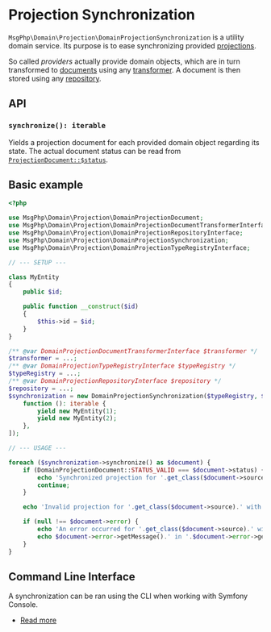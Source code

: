 # Projection Synchronization

`MsgPhp\Domain\Projection\DomainProjectionSynchronization` is a utility domain service. Its purpose is to ease
synchronizing provided [projections](models.md).

So called _providers_ actually provide domain objects, which are in turn transformed to [documents](documents.md) using
any [transformer](document-transformers.md). A document is then stored using any [repository](repositories.md).

## API

### `synchronize(): iterable`

Yields a projection document for each provided domain object regarding its state. The actual document status can be
read from [`ProjectionDocument::$status`][api-projection-document-status].

[api-projection-document-status]: https://msgphp.github.io/api/MsgPhp/Domain/Projection/DomainProjectionSynchronization.html#property_status

## Basic example

```php
<?php

use MsgPhp\Domain\Projection\DomainProjectionDocument;
use MsgPhp\Domain\Projection\DomainProjectionDocumentTransformerInterface;
use MsgPhp\Domain\Projection\DomainProjectionRepositoryInterface;
use MsgPhp\Domain\Projection\DomainProjectionSynchronization;
use MsgPhp\Domain\Projection\DomainProjectionTypeRegistryInterface;

// --- SETUP ---

class MyEntity
{
    public $id;

    public function __construct($id)
    {
        $this->id = $id;
    }
}

/** @var DomainProjectionDocumentTransformerInterface $transformer */
$transformer = ...;
/** @var DomainProjectionTypeRegistryInterface $typeRegistry */
$typeRegistry = ...;
/** @var DomainProjectionRepositoryInterface $repository */
$repository = ...;
$synchronization = new DomainProjectionSynchronization($typeRegistry, $repository, $transformer, [
    function (): iterable {
        yield new MyEntity(1);
        yield new MyEntity(2);
    },
]);

// --- USAGE ---

foreach ($synchronization->synchronize() as $document) {
    if (DomainProjectionDocument::STATUS_VALID === $document->status) {
        echo 'Synchronized projection for '.get_class($document->source).' with ID '.$document->source->id.PHP_EOL;
        continue;
    }

    echo 'Invalid projection for '.get_class($document->source).' with ID '.$document->source->id.PHP_EOL;

    if (null !== $document->error) {
        echo 'An error occurred for '.get_class($document->source).' with ID '.$document->source->id.PHP_EOL;
        echo $document->error->getMessage().' in '.$document->error->getFile().' at '.$document->error->getLine().PHP_EOL;
    }
}
```

## Command Line Interface

A synchronization can be ran using the CLI when working with Symfony Console.

- [Read more](../infrastructure/symfony-console.md#synchronizedomainprojectionscommand)
